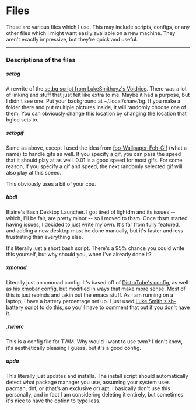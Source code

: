# Files

These are various files which I use. This may include scripts, configs, or any other files which I might want easily available on a new machine. They aren't exactly impressive, but they're quick and useful.

___

### Descriptions of the files

##### setbg

A rewrite of the [setbg script from LukeSmithxyz's Voidrice](https://github.com/LukeSmithxyz/voidrice/blob/master/.local/bin/setbg). There was a lot of linking and stuff that just felt like extra to me. Maybe it had a purpose, but I didn't see one. Put your background at ~/.local/share/bg. If you make a folder there and put multiple pictures inside, it will randomly choose one of them. You can obviously change this location by changing the location that bgloc sets to.

##### setbgif

Same as above, except I used the idea from [foo-Wallpaper-Feh-Gif](https://github.com/thomas10-10/foo-Wallpaper-Feh-Gif) (what a name) to handle gifs as well. If you specify a gif, you can pass the speed that it should play at as well. 0.01 is a good speed for most gifs. For some reason, if you specify a gif and speed, the next randomly selected gif will also play at this speed.

This obviously uses a bit of your cpu.

##### bbdl

Blaine's Bash Desktop Launcher. I got tired of lightdm and its issues -- which, I'll be fair, are pretty minor -- so I moved to tbsm. Once tbsm started having issues, I decided to just write my own. It's far from fully featured, and adding a new desktop must be done manually, but it's faster and less frustrating than everything else.

It's literally just a short bash script. There's a 95% chance you could write this yourself, but why should you, when I've already done it?

##### xmonad

Literally just an xmonad config. It's based off of [DistroTube's config](https://gitlab.com/dwt1/dotfiles/-/tree/master/.xmonad), as well as [his xmobar config](https://gitlab.com/dwt1/dotfiles/-/tree/master/.config/xmobar), but modified in ways that make more sense. Most of this is just rebinds and takin out the emacs stuff. As I am running on a laptop, I have a battery percentage set up. I just used [Luke Smith's sb-battery script](https://github.com/LukeSmithxyz/voidrice/blob/master/.local/bin/statusbar/sb-battery) to do this, so you'll have to comment that out if you don't have it.

##### .twmrc

This is a config file for TWM. Why would I want to use twm? I don't know, it's aesthetically pleasing I guess, but it's a good config.

##### upda

This literally just updates and installs. The install script should automatically detect what package manager you use, assuming your system uses pacman, dnf, or (that's an exclusive or) apt. I basically don't use this personally, and in fact I am considering deleting it entirely, but sometimes it's nice to have the option to type less.
